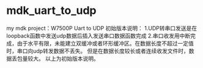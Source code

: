 # mdk_uart_to_udp
my mdk project：W7500P  Uart to UDP
初始版本说明：
  1.UDP转串口发送是在loopback函数中发送udp数据后插入发送串口数据函数完成
  2.串口收发用中断完成，由于水平有限，未能建立双缓冲或者环形缓冲区。在数据长度不超过一定值时，串口向udp转发数据不丢失。
    但是在数据长度较长或者连续收发文件时，数据丢包量较大。
以上为初始版本说明。
